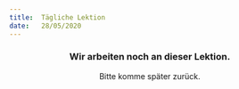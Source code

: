 ```yaml
---
title:  Tägliche Lektion
date:   28/05/2020
---
```


### <center>Wir arbeiten noch an dieser Lektion.</center>
<center>Bitte komme später zurück.</center>